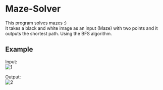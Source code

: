 # Maze-Solver
This program solves mazes :)  
It takes a black and white image as an input (Maze) with two points and it outputs the shortest path. Using the BFS algorithm.
  
## Example
  
Input:  
<img src="https://i.ibb.co/w4NRdqz/1.png" alt="1" border="0">
  
Output:  
<img src="https://i.ibb.co/mB4kWkB/2.png" alt="2" border="0">
